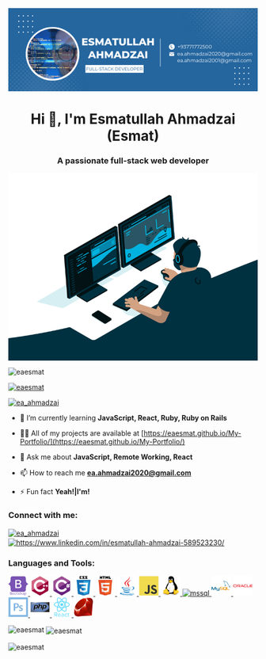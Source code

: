 <img  align = "center" src="./img/banner.png">
<h1 align="center">Hi 👋, I'm Esmatullah Ahmadzai (Esmat)</h1>
<h3 align="center">A passionate full-stack web developer</h3>

<img  align = "center" src="./img/coding.gif">

<p align="left"> <img src="https://komarev.com/ghpvc/?username=eaesmat&label=Profile%20views&color=0e75b6&style=flat" alt="eaesmat" /> </p>

<p align="left"> <a href="https://github.com/ryo-ma/github-profile-trophy"><img src="https://github-profile-trophy.vercel.app/?username=eaesmat" alt="eaesmat" /></a> </p>

<p align="left"> <a href="https://twitter.com/ea_ahmadzai" target="blank"><img src="https://img.shields.io/twitter/follow/ea_ahmadzai?logo=twitter&style=for-the-badge" alt="ea_ahmadzai" /></a> </p>

- 🌱 I’m currently learning **JavaScript, React, Ruby, Ruby on Rails**

- 👨‍💻 All of my projects are available at [https://eaesmat.github.io/My-Portfolio/](https://eaesmat.github.io/My-Portfolio/)

- 💬 Ask me about **JavaScript, Remote Working, React**

- 📫 How to reach me **ea.ahmadzai2020@gmail.com**

- ⚡ Fun fact **Yeah!|I'm!**

<h3 align="left">Connect with me:</h3>
<p align="left">
<a href="https://twitter.com/ea_ahmadzai" target="blank"><img align="center" src="https://raw.githubusercontent.com/rahuldkjain/github-profile-readme-generator/master/src/images/icons/Social/twitter.svg" alt="ea_ahmadzai" height="30" width="40" /></a>
<a href="https://linkedin.com/in/https://www.linkedin.com/in/esmatullah-ahmadzai-589523230/" target="blank"><img align="center" src="https://raw.githubusercontent.com/rahuldkjain/github-profile-readme-generator/master/src/images/icons/Social/linked-in-alt.svg" alt="https://www.linkedin.com/in/esmatullah-ahmadzai-589523230/" height="30" width="40" /></a>
</p>

<h3 align="left">Languages and Tools:</h3>
<p align="left"> <a href="https://getbootstrap.com" target="_blank" rel="noreferrer"> <img src="https://raw.githubusercontent.com/devicons/devicon/master/icons/bootstrap/bootstrap-plain-wordmark.svg" alt="bootstrap" width="40" height="40"/> </a> <a href="https://www.w3schools.com/cpp/" target="_blank" rel="noreferrer"> <img src="https://raw.githubusercontent.com/devicons/devicon/master/icons/cplusplus/cplusplus-original.svg" alt="cplusplus" width="40" height="40"/> </a> <a href="https://www.w3schools.com/cs/" target="_blank" rel="noreferrer"> <img src="https://raw.githubusercontent.com/devicons/devicon/master/icons/csharp/csharp-original.svg" alt="csharp" width="40" height="40"/> </a> <a href="https://www.w3schools.com/css/" target="_blank" rel="noreferrer"> <img src="https://raw.githubusercontent.com/devicons/devicon/master/icons/css3/css3-original-wordmark.svg" alt="css3" width="40" height="40"/> </a> <a href="https://www.w3.org/html/" target="_blank" rel="noreferrer"> <img src="https://raw.githubusercontent.com/devicons/devicon/master/icons/html5/html5-original-wordmark.svg" alt="html5" width="40" height="40"/> </a> <a href="https://www.java.com" target="_blank" rel="noreferrer"> <img src="https://raw.githubusercontent.com/devicons/devicon/master/icons/java/java-original.svg" alt="java" width="40" height="40"/> </a> <a href="https://developer.mozilla.org/en-US/docs/Web/JavaScript" target="_blank" rel="noreferrer"> <img src="https://raw.githubusercontent.com/devicons/devicon/master/icons/javascript/javascript-original.svg" alt="javascript" width="40" height="40"/> </a> <a href="https://www.linux.org/" target="_blank" rel="noreferrer"> <img src="https://raw.githubusercontent.com/devicons/devicon/master/icons/linux/linux-original.svg" alt="linux" width="40" height="40"/> </a> <a href="https://www.microsoft.com/en-us/sql-server" target="_blank" rel="noreferrer"> <img src="https://www.svgrepo.com/show/303229/microsoft-sql-server-logo.svg" alt="mssql" width="40" height="40"/> </a> <a href="https://www.mysql.com/" target="_blank" rel="noreferrer"> <img src="https://raw.githubusercontent.com/devicons/devicon/master/icons/mysql/mysql-original-wordmark.svg" alt="mysql" width="40" height="40"/> </a> <a href="https://www.oracle.com/" target="_blank" rel="noreferrer"> <img src="https://raw.githubusercontent.com/devicons/devicon/master/icons/oracle/oracle-original.svg" alt="oracle" width="40" height="40"/> </a> <a href="https://www.photoshop.com/en" target="_blank" rel="noreferrer"> <img src="https://raw.githubusercontent.com/devicons/devicon/master/icons/photoshop/photoshop-line.svg" alt="photoshop" width="40" height="40"/> </a> <a href="https://www.php.net" target="_blank" rel="noreferrer"> <img src="https://raw.githubusercontent.com/devicons/devicon/master/icons/php/php-original.svg" alt="php" width="40" height="40"/> </a> <a href="https://reactjs.org/" target="_blank" rel="noreferrer"> <img src="https://raw.githubusercontent.com/devicons/devicon/master/icons/react/react-original-wordmark.svg" alt="react" width="40" height="40"/> </a> <a href="https://www.ruby-lang.org/en/" target="_blank" rel="noreferrer"> <img src="https://raw.githubusercontent.com/devicons/devicon/master/icons/ruby/ruby-original.svg" alt="ruby" width="40" height="40"/> </a> </p>

<p><img align="left" src="https://github-readme-stats.vercel.app/api/top-langs?username=eaesmat&show_icons=true&locale=en&layout=compact" alt="eaesmat" /></p>

<p>&nbsp;<img align="center" src="https://github-readme-stats.vercel.app/api?username=eaesmat&show_icons=true&locale=en" alt="eaesmat" /></p>

<p><img align="center" src="https://github-readme-streak-stats.herokuapp.com/?user=eaesmat&" alt="eaesmat" /></p>
